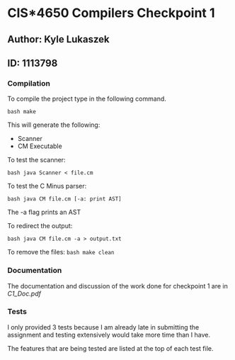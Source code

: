 # CIS*4650 Compilers Checkpoint 1

## Author: Kyle Lukaszek
## ID: 1113798

### Compilation

To compile the project type in the following command.

`bash
make`

This will generate the following:

- Scanner 
- CM Executable

To test the scanner:

`bash
java Scanner < file.cm`

To test the C Minus parser:

`bash
java CM file.cm [-a: print AST]`

The -a flag prints an AST

To redirect the output:

`bash
java CM file.cm -a > output.txt`

To remove the files:
`bash
make clean`

### Documentation

The documentation and discussion of the work done for checkpoint 1 are in *C1_Doc.pdf*

### Tests

I only provided 3 tests because I am already late in submitting the assignment and testing extensively would take more time than I have.

The features that are being tested are listed at the top of each test file.
